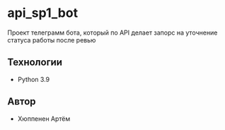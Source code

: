 # api_sp1_bot
Проект телеграмм бота, который по API делает запорс на уточнение статуса работы после ревью

## Технологии
- Python 3.9

## Автор

- Хюппенен Артём
